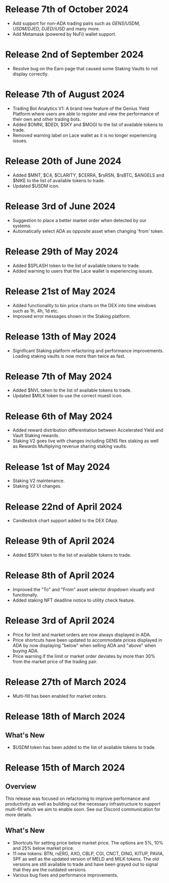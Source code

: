 # Release 7th of October 2024

- Add support for non-ADA trading pairs such as $GENS/$USDM, $USDM/$DJED, $DJED/$iUSD and many more.
- Add Metamask (powered by NuFi) wallet support.

# Release 2nd of September 2024

- Resolve bug on the Earn page that caused some Staking Vaults to not display correctly.

# Release 7th of August 2024

- Trading Bot Analytics V1: A brand new feature of the Genius Yield Platform where users are able to register and view the performance of their own and other trading bots.
- Added $OMNI, $DEDI, $SKY and $MOGI to the list of available tokens to trade.
- Removed warning label on Lace wallet as it is no longer experiencing issues.

# Release 20th of June 2024

- Added $MNT, $C4, $CLARITY, $CERRA, $rsRSN, $rsBTC, $ANGELS and $NIKE to the list of available tokens to trade.
- Updated $USDM icon.

# Release 3rd of June 2024

- Suggestion to place a better market order when detected by our systems.
- Automatically select ADA as opposite asset when changing 'from' token.

# Release 29th of May 2024

- Added $SPLASH token to the list of available tokens to trade.
- Added warning to users that the Lace wallet is experiencing issues.

# Release 21st of May 2024

- Added functionality to bin price charts on the DEX into time windows such as 1h, 4h, 1d etc.
- Improved error messages shown in the Staking platform.

# Release 13th of May 2024

- Significant Staking platform refactoring and performance improvements. Loading staking vaults is now more than twice as fast.

# Release 7th of May 2024

- Added $NVL token to the list of available tokens to trade.
- Updated $MILK token to use the correct muesli icon.

# Release 6th of May 2024

- Added reward distribution differentiation between Accelerated Yield and Vault Staking rewards.
- Staking V2 goes live with changes including GENS flex staking as well as Rewards Multiplying revenue sharing staking vaults.

# Release 1st of May 2024

- Staking V2 maintenance.
- Staking V2 UI changes.

# Release 22nd of April 2024

- Candlestick chart support added to the DEX DApp.

# Release 9th of April 2024

- Added $SPX token to the list of available tokens to trade.

# Release 8th of April 2024

- Improved the "To" and "From" asset selector dropdown visually and functionally.
- Added staking NFT deadline notice to utility check feature.

# Release 3rd of April 2024

- Price for limit and market orders are now always displayed in ADA.
- Price shortcuts have been updated to accommodate prices displayed in ADA by now displaying "below" when selling ADA and "above" when buying ADA.
- Price warning if the limit or market order deviates by more than 30% from the market price of the trading pair.

# Release 27th of March 2024

- Multi-fill has been enabled for market orders.

# Release 18th of March 2024

## What's New

- $USDM token has been added to the list of available tokens to trade.

# Release 15th of March 2024

## Overview

This release was focused on refactoring to improve performance and productivity as well as building out the necessary infrastructure to support multi-fill which we aim to enable soon. See our Discord communication for more details.

## What's New

- Shortcuts for setting price below market price. The options are 5%, 10% and 25% below market price.
- 11 new tokens: BTN, rsERG, AXO, CBLP, CGI, CNCT, DING, KITUP, PAVIA, SPF as well as the updated version of MELD and MILK tokens. The old versions are still available to trade and have been grayed out to signal that they are the outdated versions.
- Various bug fixes and performance improvements.
